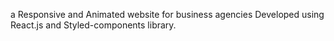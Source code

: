 a Responsive and Animated website for business agencies Developed using React.js and Styled-components library.

